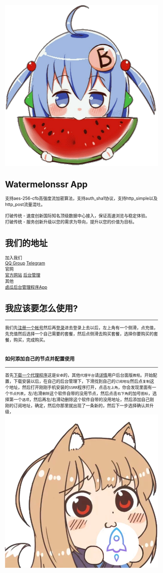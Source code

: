 ![Alt text](https://github.com/MoGuangYu/Xigua/raw/master/Picture/icon.png)
# Watermelonssr App
支持aes-256-cfb高强度流加密算法，支持auth_sha1协议，支持http_simple以及http_post流量混吐。<br><br>打破传统 - 速度创新国际知名顶级数据中心接入，保证高速浏览与稳定体验。<br>打破传统 - 服务创新升级以您的需求为导向，提升以您的价值为目标。
# 我们的地址
加入我们<br>
[QQ Group](https://jq.qq.com/?_wv=1027&k=5QZ40Zt)  [Telegram](https://t.me/ixgssr)<br>
官网<br>
[官方网站](https://xgssr.com/)  [后台管理](https://user.xgssr.com/auth/login)<br>
其他<br>
[卥瓜后台管理程序App](https://github.com/MoGuangYu/Xigua/releases)
# 我应该要怎么使用?
------
我们先[注册一个帐号](https://user.xgssr.com/auth/register)然后再[登录](https://user.xgssr.com/auth/login)进去登录上去以后，左上角有一个侧滑，点充值，先充值然后选择一个自己需要的套餐，然后点侧滑去购买套餐，选择你要购买的套餐，购买，完成购买。<br><br>
### 如何添加自己的节点并配置使用
------
首先[下载一个代理程序](https://user.xgssr.com/ssr-download/ssrr-android.apk)这是`安卓`的，其他`代理平台`请[详情](https://user.xgssr.com/user)用户后台面版`教程`。开始配置，下载安装以后，在自己的后台管理下，下滑找到自己的`订阅地址`然后点`复制`这个地址，然后打开刚刚手机安装的`SSRR`程序打开，点击`左上角`，你会发现里面有一个`节点列表`，左/右滑`删除`这个软件自带的没用节点，然后点击`右下角`的加号`图标`，选择第一个`选项`，然后再左/右滑动删除这个软件自带的没用地址，然后添加自己刚刚的订阅地址，确定，然后你那里就出现了一条新的，然后下一步选择确认并升级，<br>
![Alt text](https://github.com/MoGuangYu/Xigua/blob/master/Picture/DivZe40P.png)
